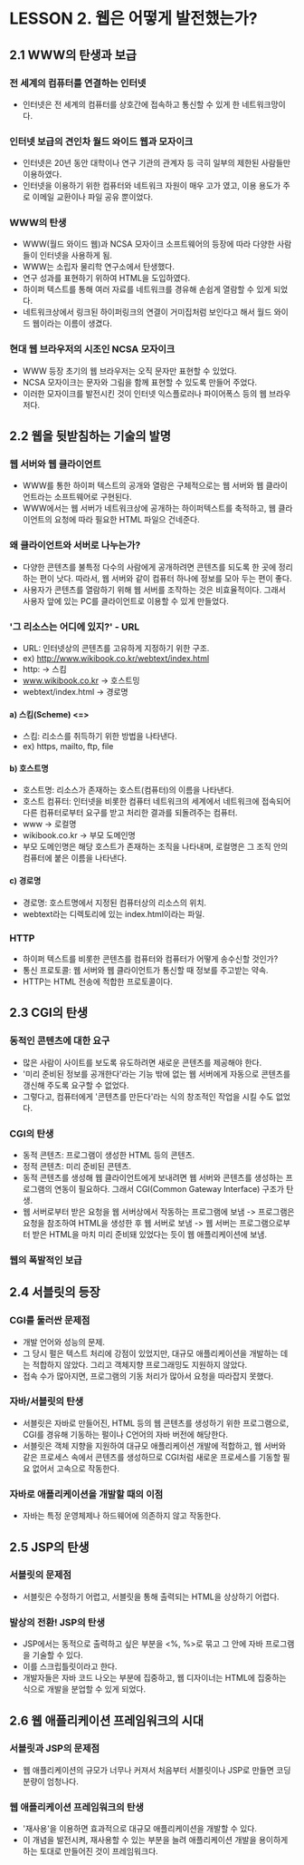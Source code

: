 # LESSON 2. 웹은 어떻게 발전했는가?
## 2.1 WWW의 탄생과 보급
### 전 세계의 컴퓨터를 연결하는 인터넷
- 인터넷은 전 세계의 컴퓨터를 상호간에 접속하고 통신할 수 있게 한 네트워크망이다.

### 인터넷 보급의 견인차 월드 와이드 웹과 모자이크
- 인터넷은 20년 동안 대학이나 연구 기관의 관계자 등 극히 일부의 제한된 사람들만 이용하였다.
- 인터넷을 이용하기 위한 컴퓨터와 네트워크 자원이 매우 고가 였고, 이용 용도가 주로 이메일 교환이나 파일 공유 뿐이었다.

### WWW의 탄생
- WWW(월드 와이드 웹)과 NCSA 모자이크 소프트웨어의 등장에 따라 다양한 사람들이 인터넷을 사용하게 됨.
- WWW는 소립자 물리학 연구소에서 탄생했다.
- 연구 성과를 표현하기 위하여 HTML을 도입하였다.
- 하이퍼 텍스트를 통해 여러 자료를 네트워크를 경유해 손쉽게 열람할 수 있게 되었다.
- 네트워크상에서 링크된 하이퍼링크의 연결이 거미집처럼 보인다고 해서 월드 와이드 웹이라는 이름이 생겼다.

### 현대 웹 브라우저의 시조인 NCSA 모자이크
- WWW 등장 초기의 웹 브라우저는 오직 문자만 표현할 수 있었다.
- NCSA 모자이크는 문자와 그림을 함께 표현할 수 있도록 만들어 주었다.
- 이러한 모자이크를 발전시킨 것이 인터넷 익스플로러나 파이어폭스 등의 웹 브라우저다.

## 2.2 웹을 뒷받침하는 기술의 발명
### 웹 서버와 웹 클라이언트
- WWW를 통한 하이퍼 텍스트의 공개와 열람은 구체적으로는 웹 서버와 웹 클라이언트라는 소프트웨어로 구현된다.
- WWW에서는 웹 서버가 네트워크상에 공개하는 하이퍼텍스트를 축적하고, 웹 클라이언트의 요청에 따라 필요한 HTML 파일으 건네준다.

### 왜 클라이언트와 서버로 나누는가?
- 다양한 콘텐츠를 불특정 다수의 사람에게 공개하려면 콘텐츠를 되도록 한 곳에 정리하는 편이 낫다. 따라서, 웹 서버와 같이 컴퓨터 하나에 정보를 모아 두는 편이 좋다.
- 사용자가 콘텐츠를 열람하기 위해 웹 서버를 조작하는 것은 비효율적이다. 그래서 사용자 앞에 있는 PC를 클라이언트로 이용할 수 있게 만들었다.

### '그 리소스는 어디에 있지?' - URL
- URL: 인터넷상의 콘텐츠를 고유하게 지정하기 위한 구조.
- ex) http://www.wikibook.co.kr/webtext/index.html
- http: -> 스킴
- www.wikibook.co.kr -> 호스트밍
- webtext/index.html -> 경로명

#### a) 스킴(Scheme) <=> 
- 스킴: 리소스를 취득하기 위한 방법을 나타낸다.
- ex) https, mailto, ftp, file

#### b) 호스트명
- 호스트명: 리소스가 존재하는 호스트(컴퓨터)의 이름을 나타낸다.
- 호스트 컴퓨터: 인터넷을 비롯한 컴퓨터 네트워크의 세계에서 네트워크에 접속되어 다른 컴퓨터로부터 요구를 받고 처리한 결과를 되돌려주는 컴퓨터.
- www -> 로컬명
- wikibook.co.kr -> 부모 도메인명
- 부모 도메인명은 해당 호스트가 존재하는 조직을 나타내며, 로컬명은 그 조직 안의 컴퓨터에 붙은 이름을 나타낸다.

#### c) 경로명
- 경로명: 호스트명에서 지정된 컴퓨터상의 리소스의 위치.
- webtext라는 디렉토리에 있는 index.html이라는 파일.

### HTTP
- 하이퍼 텍스트를 비롯한 콘텐츠를 컴퓨터와 컴퓨터가 어떻게 송수신할 것인가?
- 통신 프로토콜: 웹 서버와 웹 클라이언트가 통신할 때 정보를 주고받는 약속.
- HTTP는 HTML 전송에 적합한 프로토콜이다.

## 2.3 CGI의 탄생
### 동적인 콘텐츠에 대한 요구
- 많은 사람이 사이트를 보도록 유도하려면 새로운 콘텐츠를 제공해야 한다.
- '미리 준비된 정보를 공개한다'라는 기능 밖에 없는 웹 서버에게 자동으로 콘텐츠를 갱신해 주도록 요구할 수 없었다.
- 그렇다고, 컴퓨터에게 '콘텐츠를 만든다'라는 식의 창조적인 작업을 시킬 수도 없었다.

### CGI의 탄생
- 동적 콘텐츠: 프로그램이 생성한 HTML 등의 콘텐츠.
- 정적 콘텐츠: 미리 준비된 콘텐츠.
- 동적 콘텐츠를 생성해 웹 클라이언트에게 보내려면 웹 서버와 콘텐츠를 생성하는 프로그램의 연동이 필요하다. 그래서 CGI(Common Gateway Interface) 구조가 탄생.
- 웹 서버로부터 받은 요청을 웹 서버상에서 작동하는 프로그램에 보냄 -> 프로그램은 요청을 참조하여 HTML을 생성한 후 웹 서버로 보냄 -> 웹 서버는 프로그램으로부터 받은 HTML을 마치 미리 준비돼 있었다는 듯이 웹 애플리케이션에 보냄.

### 웹의 폭발적인 보급

## 2.4 서블릿의 등장
### CGI를 둘러싼 문제점
- 개발 언어와 성능의 문제.
- 그 당시 펄은 텍스트 처리에 강점이 있었지만, 대규모 애플리케이션을 개발하는 데는 적합하지 않았다. 그리고 객체지향 프로그래밍도 지원하지 않았다.
- 접속 수가 많아지면, 프로그램의 기동 처리가 많아서 요청을 따라잡지 못했다.

### 자바/서블릿의 탄생
- 서블릿은 자바로 만들어진, HTML 등의 웹 콘텐츠를 생성하기 위한 프로그램으로, CGI를 경유해 기동하는 펄이나 C언어의 자바 버전에 해당한다.
- 서블릿은 객체 지향을 지원하여 대규모 애플리케이션 개발에 적합하고, 웹 서버와 같은 프로세스 속에서 콘텐츠를 생성하므로 CGI처럼 새로운 프로세스를 기동할 필요 없어서 고속으로 작동한다.

### 자바로 애플리케이션을 개발할 때의 이점
- 자바는 특정 운영체제나 하드웨어에 의존하지 않고 작동한다.

## 2.5 JSP의 탄생
### 서블릿의 문제점
- 서블릿은 수정하기 어렵고, 서블릿을 통해 출력되는 HTML을 상상하기 어렵다.

### 발상의 전환! JSP의 탄생
- JSP에서는 동적으로 출력하고 싶은 부분을 <%, %>로 묶고 그 안에 자바 프로그램을 기술할 수 있다.
- 이를 스크립틀릿이라고 한다.
- 개발자들은 자바 코드 나오는 부분에 집중하고, 웹 디자이너는 HTML에 집중하는 식으로 개발을 분업할 수 있게 되었다.

## 2.6 웹 애플리케이션 프레임워크의 시대
### 서블릿과 JSP의 문제점
- 웹 애플리케이션의 규모가 너무나 커져서 처음부터 서블릿이나 JSP로 만들면 코딩 분량이 엄청나다.

### 웹 애플리케이션 프레임워크의 탄생
- '재사용'을 이용하면 효과적으로 대규모 애플리케이션을 개발할 수 있다.
- 이 개념을 발전시켜, 재사용할 수 있는 부분을 늘려 애플리케이션 개발을 용이하게 하는 토대로 만들어진 것이 프레임워크다.
